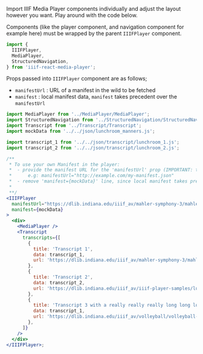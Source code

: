 Import IIIF Media Player components individually and adjust the layout however you want. Play around with the code below.

Components (like the player component, and navigation component for example here) must be wrapped by the parent `IIIFPlayer` component.

```js static
import {
  IIIFPlayer,
  MediaPlayer,
  StructuredNavigation,
} from 'iiif-react-media-player';
```

Props passed into `IIIFPlayer` component are as follows;

- `manifestUrl` : URL of a manifest in the wild to be fetched
- `manifest` : local manifest data, `manifest` takes precedent over the `manifestUrl`

```jsx padded
import MediaPlayer from '../MediaPlayer/MediaPlayer';
import StructuredNavigation from '../StructuredNavigation/StructuredNavigation';
import Transcript from '../Transcript/Transcript';
import mockData from '../../json/lunchroom_manners.js';

import transcript_1 from '../../json/transcript/lunchroom_1.js';
import transcript_2 from '../../json/transcript/lunchroom_2.js';

/**
 * To use your own Manifest in the player:
 *  - provide the manifest URL for the 'manifestUrl' prop (IMPORTANT: the manifest should be public)
 *      e.g: manifestUrl="http://example.com/my-manifest.json"
 *  - remove 'manifest={mockData}' line, since local manifest takes precedent over 'manifestUrl'
 *
 **/
<IIIFPlayer
  manifestUrl="https://dlib.indiana.edu/iiif_av/mahler-symphony-3/mahler-symphony-3.json"
  manifest={mockData}
>
  <div>
    <MediaPlayer />
    <Transcript
      transcripts={[
        {
          title: 'Transcript 1',
          data: transcript_1,
          url: 'https://dlib.indiana.edu/iiif_av/mahler-symphony-3/mahler-symphony-3.json',
        },
        {
          title: 'Transcript 2',
          data: transcript_2,
          url: 'https://dlib.indiana.edu/iiif_av/iiif-player-samples/lunchroom-manners.json',
        },
        {
          title: 'Transcript 3 with a really really really long long long name',
          data: transcript_1,
          url: 'https://dlib.indiana.edu/iiif_av/volleyball/volleyball-for-boys.json',
        },
      ]}
    />
  </div>
</IIIFPlayer>;
```
